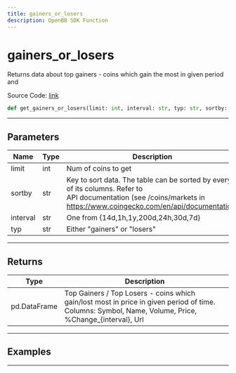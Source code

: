 ```yaml
---
title: gainers_or_losers
description: OpenBB SDK Function
---
```


# gainers_or_losers

Returns data about top gainers - coins which gain the most in given period and

Source Code: [link](https://github.com/OpenBB-finance/OpenBBTerminal/tree/main/openbb_terminal/cryptocurrency/discovery/pycoingecko_model.py#L196)

```python
def get_gainers_or_losers(limit: int, interval: str, typ: str, sortby: str) -> DataFrame
```
---

## Parameters

| Name | Type | Description | Default | Optional |
| ---- | ---- | ----------- | ------- | -------- |
| limit | int | Num of coins to get | None | False |
| sortby | str | Key to sort data. The table can be sorted by every of its columns. Refer to<br/>API documentation (see /coins/markets in https://www.coingecko.com/en/api/documentation) | None | False |
| interval | str | One from {14d,1h,1y,200d,24h,30d,7d} | None | False |
| typ | str | Either "gainers" or "losers" | None | False |

---

## Returns

| Type | Description |
| ---- | ----------- |
| pd.DataFrame | Top Gainers / Top Losers - coins which gain/lost most in price in given period of time.<br/>Columns: Symbol, Name, Volume, Price, %Change_{interval}, Url |

---

## Examples

---

